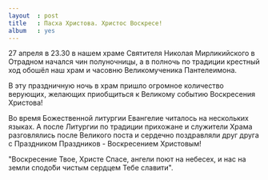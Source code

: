 ```yaml
---
layout  : post
title   : Пасха Христова. Христос Воскресе!
album   : yes
---
```


27 апреля в 23.30 в нашем храме Святителя Николая Мирликийского в Отрадном начался чин полуночницы, а в полночь по традиции крестный ход обошёл наш храм и часовню Великомученика Пантелеимона.

В эту праздничную ночь в храм пришло огромное количество верующих, желающих приобщиться к Великому событию Воскресения Христова!

Во время Божественной литургии Евангелие читалось на нескольких языках. А после Литургии по традиции прихожане и служители Храма разговлялись после Великого поста и сердечно поздравляли друг друга с Праздником Праздников - Воскресением Христовым!

"Воскресение Твое, Христе Спасе, ангели поют на небесех, и нас на земли сподо́би чистым сердцем Тебе славити".
